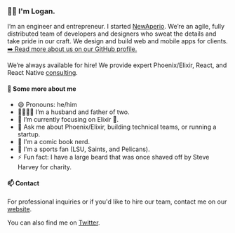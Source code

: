 ### 👋🏻 I'm Logan.

I’m an engineer and entrepreneur. I started [NewAperio]. We’re an agile, fully distributed team of developers and designers who sweat the details and take pride in our craft. We design and build web and mobile apps for clients. [➡️ Read more about us on our GitHub profile.][github]

We’re always available for hire! We provide expert Phoenix/Elixir, React, and React Native [consulting].

#### 🤔 Some more about me

- 😄 Pronouns: he/him
- 👨‍👩‍👧‍👦 I’m a husband and father of two.
- 🔭 I’m currently focusing on Elixir 💜.
- 💬 Ask me about Phoenix/Elixir, building technical teams, or running a startup.
- 🦸 I'm a comic book nerd.
- 🏈 I'm a sports fan (LSU, Saints, and Pelicans).
- ⚡ Fun fact: I have a large beard that was once shaved off by Steve Harvey for charity.

#### 📫 Contact

For professional inquiries or if you'd like to hire our team, contact me on our [website]. 

You can also find me on [Twitter].

[newaperio]: https://newaperio.com/
[consulting]: https://newaperio.com/services
[website]: https://newaperio.com/contact/
[twitter]: https://twitter.com/lleger
[github]: https://github.com/newaperio
